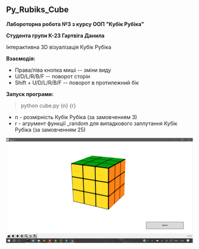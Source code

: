 ## Py_Rubiks_Cube
**Лабороторна робота №3 з курсу OOП "Кубік Рубіка"**

**Студента групи К-23 Гартвіга Данила**

Інтерактивна 3D візуалізація Кубік Рубіка

**Взаємодія:**
* Права/ліва кнопка миші -- зміни виду
* U/D/L/R/B/F  -- поворот сторін
* Shift + U/D/L/R/B/F -- поворот в протилежний бік

**Запуск програми:**
> python cube.py {n} {r}

* n - розмірність Кубік Рубіка (за замовченням 3)
* r - агрумент функції _random для випадкового заплутання Кубік Рубіка (за замовченням 25)

![Иллюстрация к проекту](https://github.com/CyberGodSA/Py_Rubiks_Cube/blob/master/Rubuks_Cube.png)
